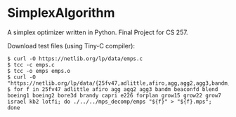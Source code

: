 # SimplexAlgorithm
 A simplex optimizer written in Python. Final Project for CS 257.
 
Download test files (using Tiny-C compiler): 

```console
$ curl -O https://netlib.org/lp/data/emps.c
$ tcc -c emps.c
$ tcc -o emps emps.o
$ curl -O "https://netlib.org/lp/data/{25fv47,adlittle,afiro,agg,agg2,agg3,bandm,beaconfd,blend,boeing1,boeing2,bore3d,brandy,capri,e226,forplan,grow15,grow22,grow7,israel,kb2,lotfi}"
$ for f in 25fv47 adlittle afiro agg agg2 agg3 bandm beaconfd blend boeing1 boeing2 bore3d brandy capri e226 forplan grow15 grow22 grow7 israel kb2 lotfi; do ./../../mps_decomp/emps "${f}" > "${f}.mps"; 
done
```
